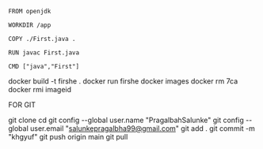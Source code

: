     FROM openjdk

    WORKDIR /app

    COPY ./First.java .

    RUN javac First.java

    CMD ["java","First"]

docker build -t firshe .
docker run firshe
docker images
docker rm 7ca
docker rmi imageid

FOR GIT

git clone 
cd 
git config --global user.name "PragalbahSalunke"
git config --global user.email "salunkepragalbha99@gmail.com"
git add .
git commit -m "khgyuf"
git push origin main
git pull

